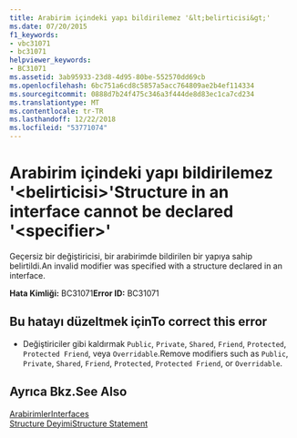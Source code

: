 ```yaml
---
title: Arabirim içindeki yapı bildirilemez '&lt;belirticisi&gt;'
ms.date: 07/20/2015
f1_keywords:
- vbc31071
- bc31071
helpviewer_keywords:
- BC31071
ms.assetid: 3ab95933-23d8-4d95-80be-552570dd69cb
ms.openlocfilehash: 6bc751a6cd8c5857a5acc764809ae2b4ef114334
ms.sourcegitcommit: 0888d7b24f475c346a3f444de8d83ec1ca7cd234
ms.translationtype: MT
ms.contentlocale: tr-TR
ms.lasthandoff: 12/22/2018
ms.locfileid: "53771074"
---
```

# <a name="structure-in-an-interface-cannot-be-declared-ltspecifiergt"></a><span data-ttu-id="cff0c-102">Arabirim içindeki yapı bildirilemez '&lt;belirticisi&gt;'</span><span class="sxs-lookup"><span data-stu-id="cff0c-102">Structure in an interface cannot be declared '&lt;specifier&gt;'</span></span>
<span data-ttu-id="cff0c-103">Geçersiz bir değiştiricisi, bir arabirimde bildirilen bir yapıya sahip belirtildi.</span><span class="sxs-lookup"><span data-stu-id="cff0c-103">An invalid modifier was specified with a structure declared in an interface.</span></span>  
  
 <span data-ttu-id="cff0c-104">**Hata Kimliği:** BC31071</span><span class="sxs-lookup"><span data-stu-id="cff0c-104">**Error ID:** BC31071</span></span>  
  
## <a name="to-correct-this-error"></a><span data-ttu-id="cff0c-105">Bu hatayı düzeltmek için</span><span class="sxs-lookup"><span data-stu-id="cff0c-105">To correct this error</span></span>  
  
-   <span data-ttu-id="cff0c-106">Değiştiriciler gibi kaldırmak `Public`, `Private`, `Shared`, `Friend`, `Protected`, `Protected Friend`, veya `Overridable`.</span><span class="sxs-lookup"><span data-stu-id="cff0c-106">Remove modifiers such as `Public`, `Private`, `Shared`, `Friend`, `Protected`, `Protected Friend`, or `Overridable`.</span></span>  
  
## <a name="see-also"></a><span data-ttu-id="cff0c-107">Ayrıca Bkz.</span><span class="sxs-lookup"><span data-stu-id="cff0c-107">See Also</span></span>  
 [<span data-ttu-id="cff0c-108">Arabirimler</span><span class="sxs-lookup"><span data-stu-id="cff0c-108">Interfaces</span></span>](../../visual-basic/programming-guide/language-features/interfaces/index.md)  
 [<span data-ttu-id="cff0c-109">Structure Deyimi</span><span class="sxs-lookup"><span data-stu-id="cff0c-109">Structure Statement</span></span>](../../visual-basic/language-reference/statements/structure-statement.md)
